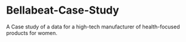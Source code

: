 # Bellabeat-Case-Study
A Case study of a data for a high-tech manufacturer of health-focused products for women. 
